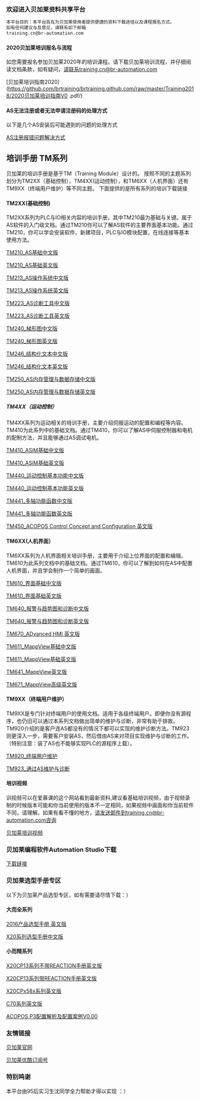 ﻿### 欢迎进入贝加莱资料共享平台
```markdown
本平台目的：本平台旨在为贝加莱使用者提供便捷的资料下载途径以及课程报名方式。
如有任何建议与及意见，请联系如下邮箱
training.cn@br-automation.com
```





#### 2020贝加莱培训报名与流程
如您需要报名参加贝加莱2020年的培训课程。请下载贝加莱培训流程，并仔细阅读文档条款，如有疑问，请联系training.cn@br-automation.com 


[贝加莱培训指南2020](https://github.com/brtraining/brtraining.github.com/raw/master/Training2018/2020贝加莱培训指南V0 .pdf/)


#### AS无法注册或者无法申请注册码的处理方式
以下是几个AS安装后可能遇到的问题的处理方式


[AS注册报错问题解决方式](https://github.com/brtraining/brtraining.github.com/raw/master/Training2018/AS注册报错问题解决方式.pdf/)


## 培训手册 TM系列
贝加莱的培训手册是基于TM（Training Module）设计的。
按照不同的主题系列划分为TM2XX（基础控制），TM4XX(运动控制），和TM6XX（人机界面）还有TM9XX（终端用户维护）等不同主题。
下面提供的是所有系列的培训下载链接

#### TM2XX(基础控制)

TM2XX系列为PLC与IO相关内容的培训手册，其中TM210最为基础与关键。属于AS软件的入门级文档。通过TM210你可以了解AS软件的主要界面基本功能。通过TM210，你可以学会安装软件，新建项目，PLC与IO模块配置，在线连接等基本使用方法。

[TM210_AS基础中文版](https://github.com/brtraining/brtraining.github.com/raw/master/TM2XX_ZHO/TM210TRE.00-ZHO_Automation%20Studio基础_V4440.pdf/)

[TM210_AS基础英文版](https://github.com/brtraining/brtraining.github.com/raw/master/TM42ENG/TM210TRE.444-ENG_Working%20with%20Automation%20Studio_V4440.pdf/)

[TM213_AS操作系统中文版](https://github.com/brtraining/brtraining.github.com/raw/master/TM2XX_ZHO/TM213TRE.444_ZHO_AR操作系统_V4440.pdf/)

[TM213_AS操作系统英文版](https://github.com/brtraining/brtraining.github.com/raw/master/TM42ENG/TM213TRE.444-ENG_Automation%20Runtime_V4440.pdf/)

[TM223_AS诊断工具中文版](https://github.com/brtraining/brtraining.github.com/raw/master/TM2XX_ZHO/TM223TRE.444_ZHO_Automation%20Studio诊断_V4440.pdf/)

[TM223_AS诊断工具英文版](https://github.com/brtraining/brtraining.github.com/raw/master/TM42ENG/TM223TRE.444-ENG_Automation%20Studio%20Diagnostics_V4440.pdf/)

[TM240_梯形图中文版](https://github.com/brtraining/brtraining.github.com/raw/master/TM2XX_ZHO/TM240TRE.00_ZHO_梯形图_4250.pdf/)

[TM240_梯形图英文版](https://github.com/brtraining/brtraining.github.com/raw/master/TM42ENG/TM240TRE.00-ENG_Ladder%20Diagram%20(LAD)_V4250.pdf/)


[TM246_结构化文本中文版](https://github.com/brtraining/brtraining.github.com/raw/master/TM2XX_ZHO/TM246TRE.00_结构化文本_V4440.pdf/)

[TM246_结构化文本英文版](https://github.com/brtraining/brtraining.github.com/raw/master/TM42ENG/TM246TRE.00-ENG_Structured%20Text%20(ST)_V3090.pdf/)

[TM250_AS内存管理与数据存储中文版](https://github.com/brtraining/brtraining.github.com/raw/master/TM2XX_ZHO/TM250TRE.433_ZHO_AS内存管理与数据存储_V4330.pdf/)

[TM250_AS内存管理与数据存储英文版](https://github.com/brtraining/brtraining.github.com/raw/master/TM42ENG/TM250TRE.433-ENG_Memory%20Management%20and%20Data%20Storage_ms5.0.pdf/)



#####  TM4XX（运动控制）

TM4XX系列为运动相关的培训手册，主要介绍伺服运动的配置和编程等内容。TM410为此系列中的基础文档。通过TM410，你可以了解AS中伺服控制器和电机的配制方法，并且能够通过AS调试电机。

[TM410_ASiM基础中文版](https://github.com/brtraining/brtraining.github.com/raw/master/TM4XX_ZHO/TM410TRE.433_ZHO_运动控制基础_V4330.pdf/)

[TM410_ASiM基础英文版](https://github.com/brtraining/brtraining.github.com/raw/master/TM42ENG/TM410TRE.433-ENG_Working%20with%20Integrated%20Motion%20Control_V4330.pdf/)


[TM440_运动控制基本功能中文版](https://github.com/brtraining/brtraining.github.com/raw/master/TM4XX_ZHO/TM440TRE.00_ZHO_运动控制单轴编程_V4330.pdf/)

[TM440_运动控制基本功能英文版](https://github.com/brtraining/brtraining.github.com/raw/master/TM42ENG/TM440TRE.433-ENG_Motion%20Control%20-%20Basic%20Functions_V4330_MpAxis.pdf/)


[TM441_多轴功能函数中文版](https://github.com/brtraining/brtraining.github.com/raw/master/TM4XX_ZHO/TM441TRE.433_ZHO_多轴功能函数_V4330.pdf/)

[TM441_多轴功能函数英文版](https://github.com/brtraining/brtraining.github.com/raw/master/TM42ENG/TM441TRE.433-ENG_Motion%20Control%20electronic%20gears%20and%20cam%20profiles_MpAxis_V4330.pdf/)


[TM450_ACOPOS Control Concept and Configuration 英文版](https://github.com/brtraining/brtraining.github.com/raw/master/TM42ENG/TM450TRE.433-ENG_ACOPOS%20Control%20Concept%20and%20Configuration_V5.0.pdf/)


#### TM6XX(人机界面）

TM6XX系列为人机界面相关培训手册，主要用于介绍上位界面的配置和编辑。TM610为此系列文档中的基础文档。通过TM610，你可以了解到如何在AS中配置人机界面，并且学会制作一个简单的画面。

[TM610_界面基础中文版](https://github.com/brtraining/brtraining.github.com/raw/master/TM6XX_ZHO/TM610TRE.40_ZHO_VC4人机界面基础_V4000.pdf/)

[TM610_界面基础英文版](https://github.com/brtraining/brtraining.github.com/raw/master/TM42ENG/TM610TRE.40-ENG_Working%20with%20Integrated%20Visualization_V4000.pdf/)


[TM640_报警与趋势图和诊断中文版](https://github.com/brtraining/brtraining.github.com/raw/master/TM6XX_ZHO/TM640TRE.30_ZHO_报警，趋势图和诊断_V3090.pdf/)


[TM640_报警与趋势图和诊断英文版](https://github.com/brtraining/brtraining.github.com/raw/master/TM42ENG/TM640TRE.30-ENG_Alarms,%20Trends%20and%20Diagnostics_V4200.pdf/)


[TM670_ADvanced HMI 英文版](https://github.com/brtraining/brtraining.github.com/raw/master/TM42ENG/TM670TRE.40-ENG_Advanced%20Visual%20Components_V4200.pdf/)


[TM611_MappView基础中文版](https://github.com/brtraining/brtraining.github.com/raw/master/TM6XX_ZHO/TM611TRE.444_ZHO_MappView基础_V4440.pdf/)

[TM611_MappView基础英文版](https://github.com/brtraining/brtraining.github.com/raw/master/TM42ENG/TM611TRE.444-ENG_Working%20with%20mapp%20View5.3_V4440.pdf/)


[TM641_MappView英文版](https://github.com/brtraining/brtraining.github.com/raw/master/TM42ENG/TM641TRE.444-ENG_Alarms,%20charts,%20data%20in%20mapp%20View_V5.3.pdf/)


[TM671_MappView高级英文版](https://github.com/brtraining/brtraining.github.com/raw/master/TM42ENG/TM671TRE.444-ENG_Creating%20powerful%20mapp%20View%20visualizations_mv_V5.3.pdf/)


#### TM9XX（终端用户维护）
TM9XX是专门针对终端用户的使用文档。适用于各级终端用户。即便你没有源程序，也仍旧可以通过本系列文档做出简单的维护与诊断，非常有助于排故。TM920介绍的是客户连AS都没有的情况下都可以实现的维护诊断方法。TM923则更深入一步，需要客户安装AS，然后借由AS来对项目实现维护与诊断的工作。（特别注意：装了AS也不能够实现PLC的源程序上载）。

[TM920_终端用户维护](https://github.com/brtraining/brtraining.github.com/raw/master/TM9XX_ZHO/TM920TRE.00-ZHO_诊断与终端用户服务.pdf)

[TM923_通过AS维护与诊断](https://github.com/brtraining/brtraining.github.com/raw/master/TM9XX_ZHO/TM923TRE.40_ZHO_使用%20Automation%20Studio诊断和服务_V4000.pdf)


#### 培训视频
训视频可以在爱慕课的这个网站看到最新资料,建议看基础培训视频，由于视频录制的时候版本可能和你当前使用的版本不一定相同，如果视频中画面和你当前软件不同，请理解。如果有看不懂的地方，请发送邮件到training.cn@br-automation.com咨询

[贝加莱培训视频](http://www.aiimooc.com/mall/list.php?catid=391)


###  贝加莱编程软件Automation Studio下载
[下载链接](https://www.br-automation.com/en/downloads/#categories=Software/Automation+Studio/Automation+Studio+4.4)

### 贝加莱选型手册专区
以下为贝加莱产品选型专区，如有需要请尽情下载：）

#### 大而全系列

[2016产品选型手册 英文版](https://github.com/brtraining/brtraining.github.com/raw/master/User%20Manual/Control%2C%20HMI%20%26%20Motion%E9%80%89%E5%9E%8B%E6%89%8B%E5%86%8C2016.pdf)

[X20系列选型手册中文版](https://github.com/brtraining/brtraining.github.com/raw/master/User%20Manual/X20%E9%80%89%E5%9E%8B%E6%89%8B%E5%86%8C_%E4%B8%AD%E6%96%87%E7%89%88.pdf)

#### 小而精系列

[X20CP13系列不带REACTION手册英文版](https://github.com/brtraining/brtraining.github.com/blob/master/User%20Manual/X20CP13%E7%B3%BB%E5%88%97%E4%B8%8D%E5%B8%A6REACTION%E6%89%8B%E5%86%8C%E8%8B%B1%E6%96%87%E7%89%88.pdf)

[X20CP13系列带REACTION手册英文版](https://github.com/brtraining/brtraining.github.com/blob/master/User%20Manual/X20CP13%E7%B3%BB%E5%88%97%E5%B8%A6REACTION%E6%89%8B%E5%86%8C%E8%8B%B1%E6%96%87%E7%89%88.pdf)

[X20CPx58x系列英文版](https://github.com/brtraining/brtraining.github.com/raw/master/User%20Manual/X20CPx58x-ENG.pdf)

[C70系列英文版](https://github.com/brtraining/brtraining.github.com/raw/master/User%20Manual/C70%E7%B3%BB%E5%88%97%E9%80%89%E5%9E%8B%E6%89%8B%E5%86%8C%E8%8B%B1%E6%96%87%E7%89%88.pdf)

[ACOPOS P3配置解析及配置案例V0.00](https://github.com/brtraining/brtraining.github.com/raw/master/User%20Manual/ACOPOS%20P3%E9%85%8D%E7%BD%AE%E8%A7%A3%E6%9E%90%E5%8F%8A%E9%85%8D%E7%BD%AE%E6%A1%88%E4%BE%8BV0.00.pdf)





### 友情链接
[贝加莱官网](https://www.br-automation.com/)

[贝加莱优酷订阅号](http://i.youku.com/i/UMjg4NzExMTMwOA==?spm=a2h0j.8191423.subscription_wrap.DD~A)

### 特别鸣谢

本平台由95后实习生沈同学全力帮助才得以实现 ：）


